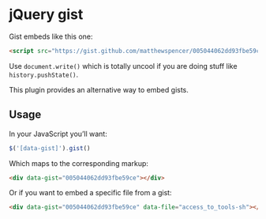 # jQuery gist

Gist embeds like this one:

```html
<script src="https://gist.github.com/matthewspencer/005044062dd93fbe59ce.js"></script>
```

Use `document.write()` which is totally uncool if you are doing stuff like `history.pushState()`.

This plugin provides an alternative way to embed gists.

## Usage

In your JavaScript you’ll want:

```javascript
$('[data-gist]').gist()
```

Which maps to the corresponding markup:

```html
<div data-gist="005044062dd93fbe59ce"></div>
```

Or if you want to embed a specific file from a gist:

```html
<div data-gist="005044062dd93fbe59ce" data-file="access_to_tools-sh"></div>
```